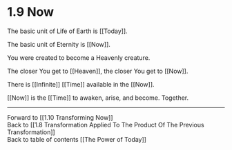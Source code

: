 # 1.9 Now

The basic unit of Life of Earth is [[Today]].  

The basic unit of Eternity is [[Now]].  

You were created to become a Heavenly creature.  

The closer You get to [[Heaven]], the closer You get to [[Now]].  

There is [[Infinite]] [[Time]] available in the [[Now]].  

[[Now]] is the [[Time]] to awaken, arise, and become. Together. 

___

Forward to [[1.10 Transforming Now]]  
Back to [[1.8 Transformation Applied To The Product Of The Previous Transformation]]  
Back to table of contents [[The Power of Today]]  

